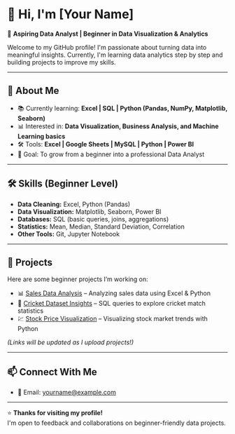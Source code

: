 # 👋 Hi, I'm [Your Name]

🎯 **Aspiring Data Analyst | Beginner in Data Visualization & Analytics**  

Welcome to my GitHub profile! I'm passionate about turning data into meaningful insights. Currently, I'm learning data analytics step by step and building projects to improve my skills.

---

## 🔎 About Me
- 📚 Currently learning: **Excel | SQL | Python (Pandas, NumPy, Matplotlib, Seaborn)**  
- 📊 Interested in: **Data Visualization, Business Analysis, and Machine Learning basics**  
- 🛠️ Tools: **Excel | Google Sheets | MySQL | Python | Power BI**  
- 🌱 Goal: To grow from a beginner into a professional Data Analyst  

---

## 🛠️ Skills (Beginner Level)
- **Data Cleaning:** Excel, Python (Pandas)  
- **Data Visualization:** Matplotlib, Seaborn, Power BI  
- **Databases:** SQL (basic queries, joins, aggregations)  
- **Statistics:** Mean, Median, Standard Deviation, Correlation  
- **Other Tools:** Git, Jupyter Notebook  

---

## 📂 Projects
Here are some beginner projects I’m working on:  
- 📊 [Sales Data Analysis](#) – Analyzing sales data using Excel & Python  
- 🏏 [Cricket Dataset Insights](#) – SQL queries to explore cricket match statistics  
- 💹 [Stock Price Visualization](#) – Visualizing stock market trends with Python  

*(Links will be updated as I upload projects!)*  

---

## 📫 Connect With Me
- 📧 Email: yourname@example.com  

---

⭐ **Thanks for visiting my profile!**  
I'm open to feedback and collaborations on beginner-friendly data projects.  
